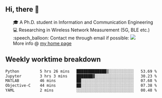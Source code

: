 <h2 > Hi, there 👋 </h3>

<div >
 <ul>
 🎓 A Ph.D. student in Information and Communication Engineering <br>
 💻 Researching in Wireless Network Measurement (5G, BLE etc.)<br>
 :speech_balloon: Contact me through email if possible: <a href="mailto:ethanjia@sjtu.edu.cn"><img src="https://img.shields.io/badge/-ethanjia@sjtu.edu.cn-c14438?style=plastic&logo=Gmail&logoColor=white&link=mailto:mailto:ethanjia@sjtu.edu.cn"></a> <br>
  More info @ <a href="https://haifengjia.github.io">my home page</a>
 </ul>
</div>

<h2 >
Weekly worktime breakdown
</h1>


<!--START_SECTION:waka-->

```txt
Python         5 hrs 26 mins   █████████████▒░░░░░░░░░░░   53.69 %
Jupyter        3 hrs 3 mins    ███████▓░░░░░░░░░░░░░░░░░   30.23 %
MATLAB         46 mins         ██░░░░░░░░░░░░░░░░░░░░░░░   07.68 %
Objective-C    44 mins         ██░░░░░░░░░░░░░░░░░░░░░░░   07.38 %
YAML           2 mins          ░░░░░░░░░░░░░░░░░░░░░░░░░   00.48 %
```

<!--END_SECTION:waka-->



